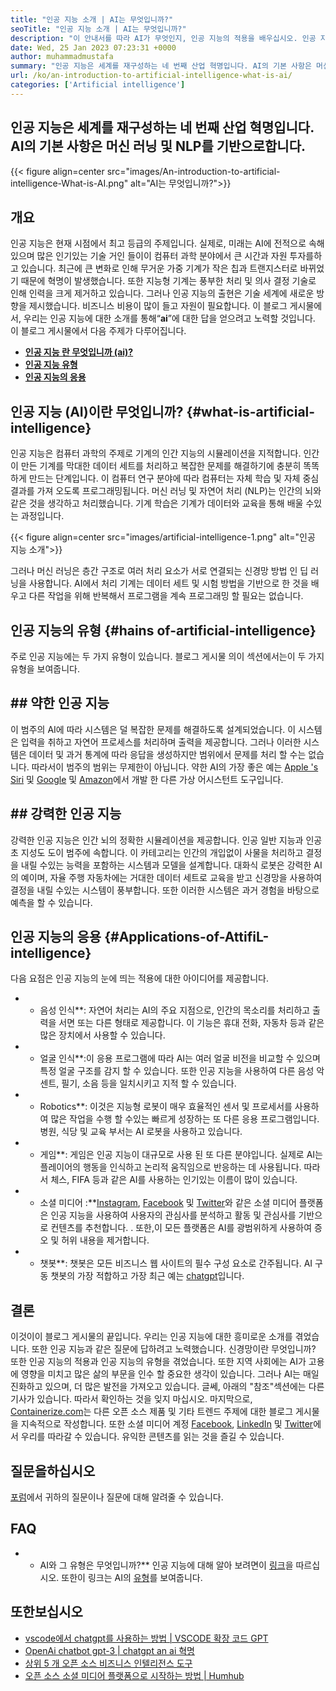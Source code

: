 ```yaml
---
title: "인공 지능 소개 | AI는 무엇입니까?" 
seoTitle: "인공 지능 소개 | AI는 무엇입니까?" 
description: "이 안내서를 따라 AI가 무엇인지, 인공 지능의 적용을 배우십시오. 인공 지능은 모든 삶의 부문에서 혁명을 가져 왔습니다." 
date: Wed, 25 Jan 2023 07:23:31 +0000
author: muhammadmustafa
summary: "인공 지능은 세계를 재구성하는 네 번째 산업 혁명입니다. AI의 기본 사항은 머신 러닝 및 NLP를 기반으로합니다." 
url: /ko/an-introduction-to-artificial-intelligence-what-is-ai/
categories: ['Artificial intelligence']
---
```


## 인공 지능은 세계를 재구성하는 네 번째 산업 혁명입니다. AI의 기본 사항은 머신 러닝 및 NLP를 기반으로합니다.

{{< figure align=center src="images/An-introduction-to-artificial-intelligence-What-is-AI.png" alt="AI는 무엇입니까?">}}


## 개요
인공 지능은 현재 시점에서 최고 등급의 주제입니다. 실제로, 미래는 AI에 전적으로 속해 있으며 많은 인기있는 기술 거인 들이이 컴퓨터 과학 분야에서 큰 시간과 자원 투자를하고 있습니다. 최근에 큰 변화로 인해 무거운 가중 기계가 작은 칩과 트랜지스터로 바뀌었기 때문에 혁명이 발생했습니다. 또한 지능형 기계는 풍부한 처리 및 의사 결정 기술로 인해 인력을 크게 제거하고 있습니다. 그러나 인공 지능의 출현은 기술 세계에 새로운 방향을 제시했습니다. 비즈니스 비용이 많이 들고 자원이 필요합니다. 이 블로그 게시물에서, 우리는 인공 지능에 대한 소개를 통해“**ai**”에 대한 답을 얻으려고 노력할 것입니다.
이 블로그 게시물에서 다음 주제가 다루어집니다.
* [**인공 지능 란 무엇입니까 (ai)?**][1]
* [**인공 지능 유형**][2]
* **[인공 지능의 응용][3]**

## 인공 지능 (AI)이란 무엇입니까?   {#what-is-artificial-intelligence}
인공 지능은 컴퓨터 과학의 주제로 기계의 인간 지능의 시뮬레이션을 지적합니다. 인간이 만든 기계를 막대한 데이터 세트를 처리하고 복잡한 문제를 해결하기에 충분히 똑똑하게 만드는 단계입니다. 이 컴퓨터 연구 분야에 따라 컴퓨터는 자체 학습 및 자체 중심 결과를 가져 오도록 프로그래밍됩니다. 머신 러닝 및 자연어 처리 (NLP)는 인간의 뇌와 같은 것을 생각하고 처리했습니다. 기계 학습은 기계가 데이터와 교육을 통해 배울 수있는 과정입니다.

{{< figure align=center src="images/artificial-intelligence-1.png" alt="인공 지능 소개">}}

그러나 머신 러닝은 층간 구조로 여러 처리 요소가 서로 연결되는 신경망 방법 인 딥 러닝을 사용합니다. AI에서 처리 기계는 데이터 세트 및 시험 방법을 기반으로 한 것을 배우고 다른 작업을 위해 반복해서 프로그램을 계속 프로그래밍 할 필요는 없습니다.

## 인공 지능의 유형   {#hains of-artificial-intelligence}
주로 인공 지능에는 두 가지 유형이 있습니다. 블로그 게시물 의이 섹션에서는이 두 가지 유형을 보여줍니다.

## ## 약한 인공 지능
이 범주의 AI에 따라 시스템은 덜 복잡한 문제를 해결하도록 설계되었습니다. 이 시스템은 입력을 취하고 자연어 프로세스를 처리하며 출력을 제공합니다. 그러나 이러한 시스템은 데이터 및 과거 통계에 따라 응답을 생성하지만 범위에서 문제를 처리 할 수는 없습니다. 따라서이 범주의 범위는 무제한이 아닙니다. 약한 AI의 가장 좋은 예는 [Apple 's Siri][4] 및 [Google][5] 및 [Amazon][6]에서 개발 한 다른 가상 어시스턴트 도구입니다.

## ## 강력한 인공 지능
강력한 인공 지능은 인간 뇌의 정확한 시뮬레이션을 제공합니다. 인공 일반 지능과 인공 초 지성도 도이 범주에 속합니다. 이 카테고리는 인간의 개입없이 사물을 처리하고 결정을 내릴 수있는 능력을 포함하는 시스템과 모델을 설계합니다. 대화식 로봇은 강력한 AI의 예이며, 자율 주행 자동차에는 거대한 데이터 세트로 교육을 받고 신경망을 사용하여 결정을 내릴 수있는 시스템이 풍부합니다. 또한 이러한 시스템은 과거 경험을 바탕으로 예측을 할 수 있습니다.

## **인공 지능의 응용** {#Applications-of-AttifiL-intelligence}
다음 요점은 인공 지능의 눈에 띄는 적용에 대한 아이디어를 제공합니다.
* * 음성 인식**: 자연어 처리는 AI의 주요 지점으로, 인간의 목소리를 처리하고 출력을 서면 또는 다른 형태로 제공합니다. 이 기능은 휴대 전화, 자동차 등과 같은 많은 장치에서 사용할 수 있습니다.
* * 얼굴 인식**:이 응용 프로그램에 따라 AI는 여러 얼굴 비전을 비교할 수 있으며 특정 얼굴 구조를 감지 할 수 있습니다. 또한 인공 지능을 사용하여 다른 음성 악센트, 필기, 소음 등을 일치시키고 지적 할 수 있습니다.
* * Robotics**: 이것은 지능형 로봇이 매우 효율적인 센서 및 프로세서를 사용하여 많은 작업을 수행 할 수있는 빠르게 성장하는 또 다른 응용 프로그램입니다. 병원, 식당 및 교육 부서는 AI 로봇을 사용하고 있습니다.
* * 게임**: 게임은 인공 지능이 대규모로 사용 된 또 다른 분야입니다. 실제로 AI는 플레이어의 행동을 인식하고 논리적 움직임으로 반응하는 데 사용됩니다. 따라서 체스, FIFA 등과 같은 AI를 사용하는 인기있는 이름이 많이 있습니다.
* * 소셜 미디어 :**[Instagram][7], [Facebook][8] 및 [Twitter][9]와 같은 소셜 미디어 플랫폼은 인공 지능을 사용하여 사용자의 관심사를 분석하고 활동 및 관심사를 기반으로 컨텐츠를 추천합니다. . 또한,이 모든 플랫폼은 AI를 광범위하게 사용하여 증오 및 허위 내용을 제거합니다.
* * 챗봇**: 챗봇은 모든 비즈니스 웹 사이트의 필수 구성 요소로 간주됩니다. AI 구동 챗봇의 가장 적합하고 가장 최근 예는 [chatgpt][10]입니다.

## 결론
이것이이 블로그 게시물의 끝입니다. 우리는 인공 지능에 대한 흥미로운 소개를 겪었습니다. 또한 인공 지능과 같은 질문에 답하려고 노력했습니다. 신경망이란 무엇입니까? 또한 인공 지능의 적용과 인공 지능의 유형을 겪었습니다. 또한 지역 사회에는 AI가 고용에 영향을 미치고 많은 삶의 부문을 인수 할 중요한 생각이 있습니다. 그러나 AI는 매일 진화하고 있으며, 더 많은 발전을 가져오고 있습니다. 글쎄, 아래의 "참조"섹션에는 다른 기사가 있습니다. 따라서 확인하는 것을 잊지 마십시오.
마지막으로, [Containerize.com][11]는 다른 오픈 소스 제품 및 기타 트렌드 주제에 대한 블로그 게시물을 지속적으로 작성합니다. 또한 소셜 미디어 계정 [Facebook][12], [LinkedIn][13] 및 [Twitter][14]에서 우리를 따라갈 수 있습니다. 유익한 콘텐츠를 읽는 것을 즐길 수 있습니다.

## 질문을하십시오
[포럼][15]에서 귀하의 질문이나 질문에 대해 알려줄 수 있습니다.

## FAQ
* * AI와 그 유형은 무엇입니까?**
인공 지능에 대해 알아 보려면이 [링크][1]을 따르십시오. 또한이 링크는 AI의 [유형][2]를 보여줍니다.

## 또한보십시오
  * [vscode에서 chatgpt를 사용하는 방법 | VSCODE 확장 코드 GPT][16]
  * [OpenAi chatbot gpt-3 | chatgpt an ai 혁명][10]
  * [상위 5 개 오픈 소스 비즈니스 인텔리전스 도구][17]
  * [오픈 소스 소셜 미디어 플랫폼으로 시작하는 방법 | Humhub][18]

  
[1]: #What-is-Artificial-Intelligence
[2]: #Types-of-Artificial-Intelligence
[3]: #Applications-of-Artificial-Intelligence
[4]: https://www.apple.com/siri/
[5]: https://assistant.google.com/
[6]: https://www.google.com/search?q=amazon+alexa&rlz=1C5CHFA_enPK998PK998&oq=amazon&aqs=chrome.0.0i67j46i67i199i433i465j0i67l2j0i67i433j69i60l3.2098j0j7&sourceid=chrome&ie=UTF-8
[7]: https://instagram.com/
[8]: https://www.facebook.com/
[9]: https://twitter.com/home
[10]: https://blog.containerize.com/artificial-intelligence/what-is-openai-chatbot-gpt-3-chatgpt-an-ai-revolution/
[11]: https://www.containerize.com/
[12]: https://web.facebook.com/containerize
[13]: https://www.linkedin.com/company/containerize/
[14]: https://twitter.com/containerize_co
[15]: https://forum.containerize.com/
[16]: https://blog.containerize.com/artificial-intelligence/how-to-use-chatgpt-in-vscode-the-vscode-extension-codegpt/
[17]: https://blog.containerize.com/business-intelligence-software/top-5-open-source-business-intelligence-solutions-of-2021/]
[18]: https://blog.containerize.com/social-network-platforms/how-to-start-with-open-source-social-media-platform-humhub/
